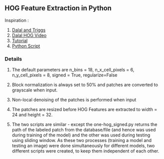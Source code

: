 ## HOG Feature Extraction in Python

Inspiration :
1. [Dalal and Triggs](https://lear.inrialpes.fr/people/triggs/pubs/Dalal-cvpr05.pdf)
2. [Dalal HOG Video](https://www.youtube.com/watch?v=7S5qXET179I)
3. [Tutorial](http://mccormickml.com/2013/05/09/hog-person-detector-tutorial/)
4. [Python Script](https://github.com/gdobler/hadive/blob/master/HOG/HOG2/hog/hog_signed.py)



### Details

1. The default parameters are n_bins = 18, n_x_cell_pixels = 6, n_y_cell_pixels = 8, signed = True, regularize=False
2. Block normalization is always set to 50% and patches are converted to grayscale when input.
3. Non-local denoising of the patches is performed when input
4. The patches are resized before HOG Features are extracted to width = 24 and height = 32.

1. The two scripts are similar - except the one-hog_signed.py returns the path of the labeled patch from the database/file (and hence was used during training of the model) and the other was used during testing using sliding window. As these two processes (training a model and testing an image) were done simultaneously for different models, two different scripts were created, to keep them independent of each other.	
